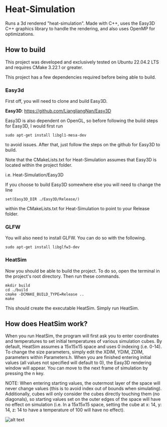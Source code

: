 # Heat-Simulation

Runs a 3d rendered "heat-simulation". Made with C++, uses the Easy3D C++ graphics library to handle the rendering, and also uses OpenMP for optimizations.

## How to build
This project was developed and exclusively tested on Ubuntu 22.04.2 LTS and requires CMake 3.22.1 or greater.

This project has a few dependencies required before being able to build.

### Easy3d
First off, you will need to clone and build Easy3D.


**Easy3D**: https://github.com/LiangliangNan/Easy3D


Easy3D is also dependent on OpenGL, so before following the build steps for Easy3D, I would first run


    sudo apt-get install libgl1-mesa-dev


to avoid issues.
After that, just follow the steps on the github for Easy3D to build.


Note that the CMakeLists.txt for Heat-Simulation assumes that Easy3D is located within the project folder.


i.e. Heat-Simulation/Easy3D


If you choose to build Easy3D somewhere else you will need to change the line 


    set(Easy3D_DIR ./Easy3D/Release/)


within the CMakeLists.txt for Heat-Simulation to point to your Release folder.

### GLFW
You will also need to install GLFW. You can do so with the following.


    sudo apt-get install libglfw3-dev


### HeatSim
Now you should be able to build the project. To do so, open the terminal in the project's root directory. Then run these commands.

    mkdir build
    cd ./build
    cmake -DCMAKE_BUILD_TYPE=Release ..
    make

This should create the executable HeatSim. Simply run HeatSim.

## How does HeatSim work?

When you run HeatSim, the program will first ask you to enter coordinates and temperatures to set initial temperatures of various simulation cubes. By default, HeatSim assumes a 15x15x15 space and uses 0 indexing (i.e. 0-14). To change the size parameters, simply edit the XDIM, YDIM, ZDIM, parameters within Parameters.h. When you are finished entering initial values (all values not specified will default to 0), the Easy3D rendering window will appear. You can move to the next frame of simulation by pressing the n key.


NOTE: When entering starting values, the outermost layer of the space will never change values (this is to avoid index out of bounds when simulating). Additionally, cubes will only consider the cubes directly touching them (no diagonals), so starting values set on the outer edges of the space will have no effect on simulation (i.e. In a 15x15x15 space, setting the cube at x: 14, y: 14, z: 14 to have a temperature of 100 will have no effect).


![alt text](https://i.imgur.com/VwFYCy4.png)